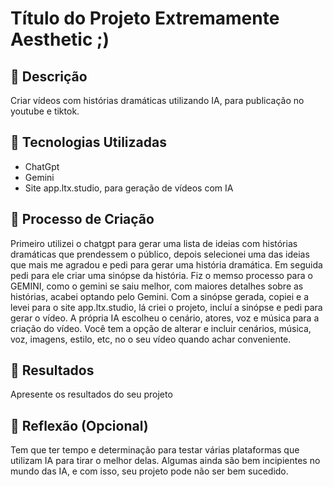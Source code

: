# Título do Projeto Extremamente Aesthetic ;)

## 📒 Descrição
Criar vídeos com histórias dramáticas utilizando IA, para publicação no youtube e tiktok.

## 🤖 Tecnologias Utilizadas
- ChatGpt
- Gemini 
- Site app.ltx.studio, para geração de vídeos com IA

## 🧐 Processo de Criação
Primeiro utilizei o chatgpt para gerar uma lista de ideias com histórias dramáticas que prendessem o público, depois selecionei uma das ideias que mais me agradou e pedi para gerar uma história dramática. Em seguida pedi para ele criar uma sinópse da história. Fiz o memso processo para o GEMINI, como o gemini se saiu melhor, com maiores detalhes sobre as histórias, acabei optando pelo Gemini.
Com a sinópse gerada, copiei e a levei para o site app.ltx.studio, lá criei o projeto, incluí a sinópse e pedi para gerar o vídeo. A própria IA escolheu o cenário, atores, voz e música para a criação do vídeo. Você tem a opção de alterar e incluir cenários, música, voz, imagens, estilo, etc, no o seu vídeo quando achar conveniente. 

## 🚀 Resultados
Apresente os resultados do seu projeto

## 💭 Reflexão (Opcional)
Tem que ter tempo e determinação para testar várias plataformas que utilizam IA para tirar o melhor delas. Algumas ainda são bem incipientes no mundo das IA, e com isso, seu projeto pode não ser bem sucedido.

